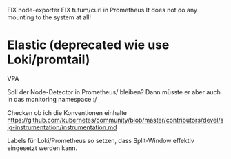 
FIX node-exporter
FIX tutum/curl in Prometheus
It does not do any mounting to the system at all!

# Elastic (deprecated wie use Loki/promtail)

VPA

Soll der Node-Detector in Prometheus/ bleiben? 
Dann müsste er aber auch in das monitoring namespace :/


Checken ob ich die Konventionen einhalte
https://github.com/kubernetes/community/blob/master/contributors/devel/sig-instrumentation/instrumentation.md

Labels für Loki/Prometheus so setzen, dass Split-Window effektiv eingesetzt werden kann.

